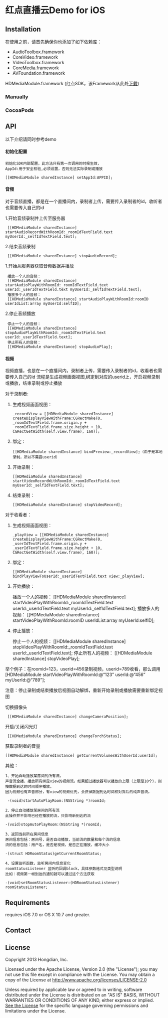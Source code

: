 
# 红点直播云Demo for iOS #

## Installation  ##

 在使用之前，请首先确保你也添加了如下依赖库：
 
  * AudioToolbox.framework
  * CoreVideo.framework
  * VideoToolbox.framework
  * CoreMedia.framework
  * AVFoundation.framework


HDMediaModule.framework (红点SDK，该Framework从此处[下载]( http://media-sdk.b0.upaiyun.com/ios-live-sdk/HDMediaModule.framework.zip))

### Manually ####



### CocoaPods ###

## API ##
 以下介绍请同时参考demo

#### 初始化配置 ####

    初始化SDK内部配置，此方法只有第一次调用的时候生效，
    AppId:用于安全校验,必须设置，否则无法实际录制或播放

    [[HDMediaModule sharedInstance] setAppId:APPID];


#### 音频 ####
  对于音频直播，都是在一个直播间内，录制者上传，需要传入录制者的id，收听者也需要传入自己的id
  
  1.开始音频录制并上传至服务器
 
     [[HDMediaModule sharedInstance] startAudioRecordWithRoomId:_roomIdTextField.text myUserId:_selfIdTextField.text];
 
  2.结束音频录制
 
     [[HDMediaModule sharedInstance] stopAudioRecord];
 
  1.开始从服务器获取音频数据并播放
 
     播放一个人的音频：
     [[HDMediaModule sharedInstance] startAudioPlayWithRoomId:_roomIdTextField.text userId:_userIdTextField.text myUserId:_selfIdTextField.text];
     播放多个人的音频：
     [[HDMediaModule sharedInstance] startAudioPlayWithRoomId:roomID userIdList:array myUserId:selfID];

 
   2.停止音频播放
 
     停止一个人的音频：
     [[HDMediaModule sharedInstance] stopAudioPlayWithRoomId:_roomIdTextField.text userId:_userIdTextField.text];
     停止所有人的音频：
     [[HDMediaModule sharedInstance] stopAudioPlay];

#### 视频 ####

  视频直播，也是在一个直播间内，录制者上传，需要传入录制者的id，收看者也需要传入自己的id
  流程是生成视频画面视图,绑定到对应的userid上，开启视频录制或播放，结束录制或停止播放

  对于录制者:
  
  1. 生成视频画面视图：
  
         _recordView = [[HDMediaModule sharedInstance] createDisplayViewWithFrame:CGRectMake(0, _roomIdTextField.frame.origin.y + _roomIdTextField.frame.size.height + 10, CGRectGetWidth(self.view.frame), 160)];
  
  2. 绑定：
  
         [[HDMediaModule sharedInstance] bindPreview:_recordView];（由于是本地录制，所以不需要userid）
  
  3. 开始录制：
  
         [[HDMediaModule sharedInstance] startVideoRecordWithRoomId:_roomIdTextField.text myUserId:_selfIdTextField.text];
  
  4. 结束录制： 
  
         [[HDMediaModule sharedInstance] stopVideoRecord];

  
对于收看者：
  
  1. 生成视频画面视图： 
  
         _playView = [[HDMediaModule sharedInstance] createDisplayViewWithFrame:CGRectMake(0, _userIdTextField.frame.origin.y + _userIdTextField.frame.size.height + 10, CGRectGetWidth(self.view.frame), 160)];
  
  2. 绑定：
  
         [[HDMediaModule sharedInstance] bindPlayViewToUserId:_userIdTextField.text view:_playView];
  
  3. 开始播放：
  
        播放一个人的视频：
        [[HDMediaModule sharedInstance] startVideoPlayWithRoomId:_roomIdTextField.text userId:_userIdTextField.text myUserId:_selfIdTextField.text];
        播放多人的视频：
        [[HDMediaModule sharedInstance] startVideoPlayWithRoomId:roomID userIdList:array myUserId:selfID];
 
  4. 停止播放：
  
        停止一个人的视频：
        [[HDMediaModule sharedInstance] stopVideoPlayWithRoomId:_roomIdTextField.text userId:_userIdTextField.text];
        停止所有人的视频：
        [[HDMediaModule sharedInstance] stopVideoPlay];
 
 
举个例子：在roomid=123，userid=456录制视频，userid=789收看，那么调用[HDMediaModule startVideoPlayWithRoomId:@“123” userId:@“456” myUserId:@“789”];

注意：停止录制或结束播放后视图自动解绑，重新开始录制或播放需要重新绑定视图
  
  切换摄像头
  
     [[HDMediaModule sharedInstance] changeCameraPosition];
  
  开启/关闭闪光灯
  
     [[HDMediaModule sharedInstance] changeTorchStatus];
     
  获取录制者的音量
  
    [[HDMediaModule sharedInstance] getCurrentVolumesWithUserId:userId];   
     
 其他：
 
    
    1、开始自动播放某房间的所有流。
    声音流全播，播放所有绑定view的视频流。如果超过播放器可以播放的上限（上限是10个），则按数据到达的时间顺序播放。
    因为视频也有声音部分，有view的视频优先，会挤掉数据到达时间相对靠后的纯声音流。
    
     -(void)startAutoPlayRoom:(NSString *)roomId;
     
    2、停止自动播放某房间的所有流
    此操作并不影响已经在播放的流，只影响新到达的流
 
    -(void)stopAutoPlayRoom:(NSString *)roomId;
    
    3、返回当前所在房间信息
    房间信息包括：房间号，是否自动播放，当前流的数量和每个流的信息
    流的信息包括：用户名，是否是视频，是否正在播放，缓冲大小
    
    -(struct HDRoomStatus)getCurrentRoomStatus;

    4、设置监听函数，监听房间内信息变化
	roomStatusListener 监听的回调block，具体参数格式见类型说明
	比如：视频第一帧到达的通知就可以通过这个方法获取
	
	-(void)setRoomStatusListener:(HDRoomStatusListener) roomStatusListener;

## Requirements ##

 requires iOS 7.0 or OS X 10.7 and greater.

## Contact ##


## License ##

Copyright 2013 Hongdian, Inc.

Licensed under the Apache License, Version 2.0 (the "License"); you may not use this file except in compliance with the License. You may obtain a copy of the License at http://www.apache.org/licenses/LICENSE-2.0

Unless required by applicable law or agreed to in writing, software distributed under the License is distributed on an "AS IS" BASIS, WITHOUT WARRANTIES OR CONDITIONS OF ANY KIND, either express or implied. [See the License](LICENSE.txt) for the specific language governing permissions and limitations under the License.
